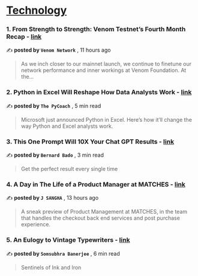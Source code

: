 
<h1><a href=https://medium.com/tag/technology/recommended target="_blank" rel="noopener noreferrer">Technology</a></h1>
<h3>1. From Strength to Strength: Venom Testnet’s Fourth Month Recap - <a href=https://medium.com/@Venom_network_/from-strength-to-strength-venom-testnets-fourth-month-recap-375c82e59d62?source=tag_recommended_feed---------0-84----------technology----------af09151a_b69c_4cf2_8e20_af4866a4c62c------- target="_blank" rel="noopener noreferrer">link</a></h3>

✍️ **posted by `Venom Network`** <date> , 11 hours ago</date>

<blockquote>As we inch closer to our mainnet launch, we continue to finetune our network performance and inner workings at Venom Foundation. At the…</blockquote>

<h3>2. Python in Excel Will Reshape How Data Analysts Work - <a href=https://medium.com/artificial-corner/python-in-excel-will-reshape-how-data-analysts-work-5d2f26b99670?source=tag_recommended_feed---------1-107----------technology----------af09151a_b69c_4cf2_8e20_af4866a4c62c------- target="_blank" rel="noopener noreferrer">link</a></h3>

✍️ **posted by `The PyCoach`** <date> , 5 min read</date>

<blockquote>Microsoft just announced Python in Excel. Here’s how it’ll change the way Python and Excel analysts work.</blockquote>

<h3>3. This One Prompt Will 10X Your Chat GPT Results - <a href=https://medium.com/artificial-corner/this-one-prompt-will-10x-your-chat-gpt-results-265187529bd5?source=tag_recommended_feed---------2-85----------technology----------af09151a_b69c_4cf2_8e20_af4866a4c62c------- target="_blank" rel="noopener noreferrer">link</a></h3>

✍️ **posted by `Bernard Bado`** <date> , 3 min read</date>

<blockquote>Get the perfect result every single time</blockquote>

<h3>4. A Day in The Life of a Product Manager at MATCHES - <a href=https://medium.com/matchesfashion-engineering/a-day-in-the-life-of-a-product-manager-at-matches-2351a0a1c226?source=tag_recommended_feed---------3-84----------technology----------af09151a_b69c_4cf2_8e20_af4866a4c62c------- target="_blank" rel="noopener noreferrer">link</a></h3>

✍️ **posted by `J SANGHA`** <date> , 13 hours ago</date>

<blockquote>A sneak preview of Product Management at MATCHES, in the team that handles the checkout back end services and post purchase experience.</blockquote>

<h3>5. An Eulogy to Vintage Typewriters - <a href=https://medium.com/scribe/an-eulogy-to-vintage-typewriters-5bd1effdd1d5?source=tag_recommended_feed---------4-107----------technology----------af09151a_b69c_4cf2_8e20_af4866a4c62c------- target="_blank" rel="noopener noreferrer">link</a></h3>

✍️ **posted by `Somsubhra Banerjee`** <date> , 6 min read</date>

<blockquote>Sentinels of Ink and Iron</blockquote>

